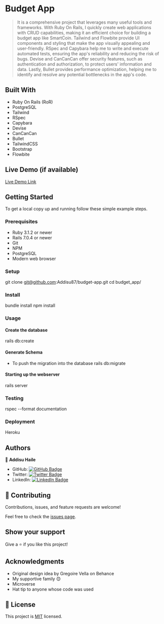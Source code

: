 # Budget App

> It is a comprehensive project that leverages many useful tools and frameworks. With Ruby On Rails, I quickly create web applications with CRUD capabilities, making it an efficient choice for building a budget app like SmartCoin. Tailwind and Flowbite provide UI components and styling that make the app visually appealing and user-friendly. RSpec and Capybara help me to write and execute automated tests, ensuring the app's reliability and reducing the risk of bugs. Devise and CanCanCan offer security features, such as authentication and authorization, to protect users' information and data. Lastly, Bullet provides performance optimization, helping me to identify and resolve any potential bottlenecks in the app's code.

## Built With

- Ruby On Rails (RoR)
- PostgreSQL
- Tailwind
- RSpec
- Capybara
- Devise
- CanCanCan
- Bullet
- TailwindCSS
- Bootstrap
- Flowbite

## Live Demo (if available)

[Live Demo Link](https://budget.up.railway.app/)

## Getting Started

To get a local copy up and running follow these simple example steps.

### Prerequisites

- Ruby 3.1.2 or newer
- Rails 7.0.4 or newer
- Git
- NPM
- PostgreSQL
- Modern web browser

### Setup

git clone git@github.com:Addisu87/budget-app.git
cd budget_app/

### Install

bundle install
npm install

### Usage

#### Create the database

rails db:create

#### Generate Schema

- To push the migration into the database
  rails db:migrate

#### Starting up the webserver

rails server

### Testing

rspec --format documentation

### Deployment

Heroku

## Authors

👤 **Addisu Haile**

- GitHub: [![GitHub Badge](https://img.shields.io/badge/-Addisu87-white?logo=GitHub&logoColor=181717&style=plastic)](https://github.com/Addisu87)
- Twitter: [![Twitter Badge](https://img.shields.io/badge/-AddisuTedla-white?logo=Twitter&logoColor=1DA1F2&style=plastic)](https://twitter.com/AddisuTedla)
- LinkedIn: [![LinkedIn Badge](https://img.shields.io/badge/-addisu_tedla-white?logo=LinkedIn&logoColor=1DA1F2&style=plastic)](https://linkedin.com/in/addisu-tedla/)

## 🤝 Contributing

Contributions, issues, and feature requests are welcome!

Feel free to check the [issues page](../../issues/).

## Show your support

Give a ⭐️ if you like this project!

## Acknowledgments

- Original design idea by Gregoire Vella on Behance
- My supportive family 😊
- Microverse
- Hat tip to anyone whose code was used

## 📝 License

This project is [MIT](./LICENSE) licensed.

